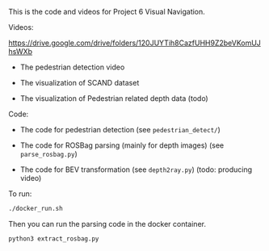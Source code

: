 This is the code and videos for Project 6 Visual Navigation.

Videos:

https://drive.google.com/drive/folders/120JUYTih8CazfUHH9Z2beVKomUJhsWXb

- The pedestrian detection video  

- The visualization of SCAND dataset

- The visualization of Pedestrian related depth data (todo)


Code:

- The code for pedestrian detection (see `pedestrian_detect/`)

- The code for ROSBag parsing (mainly for depth images) (see `parse_rosbag.py`)

- The code for BEV transformation (see `depth2ray.py`) (todo: producing video)

To run:

```bash
./docker_run.sh
```

Then you can run the parsing code in the docker container.
```bash
python3 extract_rosbag.py
```

